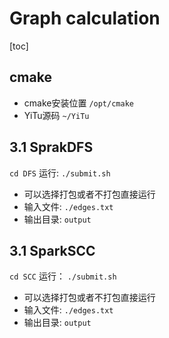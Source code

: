 # Graph calculation

[toc]
## cmake
- cmake安装位置
`/opt/cmake`
- YiTu源码
`~/YiTu`

## 3.1 SprakDFS

`cd DFS`
运行:
`./submit.sh`

- 可以选择打包或者不打包直接运行
- 输入文件: `./edges.txt`
- 输出目录: `output`

## 3.1 SparkSCC
`cd SCC`
运行：
`./submit.sh`

- 可以选择打包或者不打包直接运行
- 输入文件: `./edges.txt`
- 输出目录: `output`